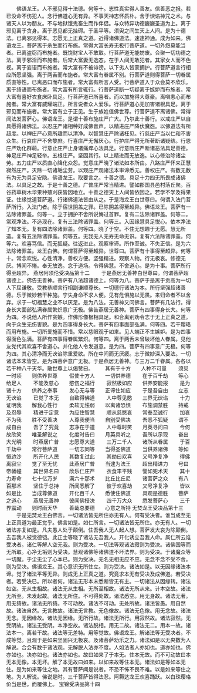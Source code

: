 <!-- { "loadSidebar": true } -->
　　佛语龙王。人不邪见得十法德。何等十。志性真实得人善友。信善恶之报。若已没命不伤犯人。念行佛道心无有异。不事天神志怀质朴。舍于谀谄神咒之术。与诸天人以为朋友。不与地狱饿鬼畜生而作伴侣。与众特异功德巍巍圣道为上。离于邪见离于贪身。离于恶见都无挂碍。于圣平等。须臾之间生天上人间。是为十德法。已离邪见得本。志愿无上正真之道。近得诸佛道法。速逮神通。成为如来。佛语龙王。菩萨离于杀生而行布施。常得大富长寿无极行菩萨道。一切外怨莫能当者。已离盗窃而布施者。既饶财宝人不敢取。行菩萨道无能妨废。合聚一切功德之法。离于邪淫而布施者。后常大富妻无逸态。在于人间无敢犯者。其家女人而不色视。离于妄语而布施者。常大富有不被诽谤。以下劣人皆蒙拥护。行菩萨道言行相应所愿坚强。离于两舌而布施者。常大富有眷属不别。行菩萨道则得菩萨一切眷属质直等性。已离恶口而布施者。常大富有所言人受。行菩萨道入于众会莫不欣乐。离于绮语而布施者。常大富有所言辄行。行菩萨道断一切疑离于嫉妒而布施者。常大富有喜好衣食床卧具足。行菩萨道已所喜者。而以加施得大尊豪。离嗔恚心而布施者。常大富有威耀端正。所言说者众人爱乐。行菩萨道心无加害诸根具足。离于邪见而布施者。常大富有立于正见。生于族姓值佛世尊。行菩萨道不离诸佛。常得闻法发菩萨心。佛语龙王。是谓十善布施庄严广大。乃尔此十善行。以戒庄严以自具愿得诸佛法。以忍庄严诸相种好成佛音声。以精进庄严降伏魔怨。以佛道法有所超度。以禅庄严心意所趣而以清净。以智慧庄严除诸枉见。行慈庄严当以仁和不害众生。行哀庄严不舍黎庶。行喜庄严无懈厌心。行护庄严得无所著断诸疑结。行恩庄严劝化群萌。行意止庄严止身诸痛痒心法具足。行意断庄严断诸恶法具足善德。神足庄严神足轻举。五根庄严。坚固其行。以上精进而无放逸。以心修治除诸尘劳。五力庄严以质直心降化众怨。觉意庄严晓了诸法如本所由。八路庄严怀来正慧寂然庄严。灭除一切诸垢尘劳。以观庄严观诸法本审谛悉无。善权庄严。有数无数有为无为具足安隐。佛语龙王。取要言之。十善之德。具足十力四无所畏成诸佛法。以具足之故。于是十善之德。广普庄严常当精进。譬如郡国县邑村落丘聚。百谷药草树木华果种殖刈获皆因地立。十善之德天上人间皆依因之。若学不学及得果证。住缘觉道菩萨道。行诸佛道法皆由从之。于是海龙王白世尊曰。何谓入法门菩萨所行。入法门者。除于宿世阴盖之罪。已除阴盖得至超异。佛语龙王。菩萨有一法除诸罪盖。何等一。立于拥护不舍所说悔过首罪。复有二法除诸罪盖。何等二。常观净法。不造现在。复有三法除诸罪盖。何等三。入因缘慧具足悦心。依本净法了知本无。复有四法除诸罪盖。何等四。晓了于空。不住无想趣于无愿。慧无所造。复有五法除诸罪盖。何等五。无我无人无寿无命无识。复有六法除诸罪盖。何等六。欢喜笃信。而无狐疑。往返进止。观察审谛。所作至诚。不失正信。是为六法除诸罪盖。龙王白佛。何谓菩萨得至超异。世尊曰。菩萨有十事得至超异。何等十。常念欢悦。心性清净。善权方便。坚强精进。观察人物。行无极哀。修德无厌。博闻不惓。奉无放逸。念于道场。令得佛慧。不舍道心。是为十事。菩萨所行得至超异。
燕居阿须伦受决品第十二
　　于是燕居无善神白世尊曰。何谓菩萨超诸德上。佛告无善神。菩萨有八法超诸德上。何等为八。菩萨于是离于贡高为一切人下屈谦敬。受教恭顺言行相副谦顺尊长。一切德行诸法为本。所行坚强超诸善德。乐于微妙若干种施。宁失身命不求人便。见有危惧施以无畏。来归命者不以舍弃。求于一切福慧之业不以厌足。是为八法。无善神又问佛言。菩萨有几法行。得身长大面部弘满眷属繁炽意广无极。佛告燕居无善神。菩萨有四事得身长大。何等为四。不说他人所作贪嫉。作佛形像根相具足。和合离别劝令志于无上正真之道。向于众生无伤害貌。是为四事得身长大。菩萨有四事面部弘满。何等四。若干璎珞而用布施。一切所爱施而不惜。常以慈眼观于如来。见人端正不生嫉妒。是为四事得面色弘满。菩萨有四事得眷属繁炽。何等四。离于两舌未曾破坏他人眷属。见他友党代其欢喜不舍道心。并化他人令发道意。是为四。菩萨有四事意广无极。何等为四。其心清净而无谀谄除重爱欲。所在中间而无厌疲。志于微妙深入要法。一切诸法本末皆空。是为四菩萨意广无极。于是燕居无善神。与三万二千眷属。各各以若干种八千天华。散世尊上以偈赞曰。
　　其有于十方　　人种不可量
　　须臾一时顷　　则供养世尊
　　假使十方人　　一切供养德
　　在于百千劫　　等心给足人
　　不能及慈心　　愍伤之福行
　　寂然极如应　　供养安能报
　　是为诸十方　　供养之奉事
　　发心无与等　　正谛住如应
　　于是吾自由　　立志无谀谄
　　已觉了本无　　自致得佛道
　　人中尊见愍　　三界无谀谄
　　十力证明我　　解我心性行
　　柔软无怯弱　　以离诸恐惧
　　布施调禁胜　　持戒及忍辱
　　精进于定意　　为应住智慧
　　顺从慈愍哀　　常奉至诚行
　　加哀不为我　　胜不受善决
　　人尊我便当　　自别受佛决
　　吾悉不狐疑　　谓不成自由
　　吾了了究竟　　志净在于道
　　人中尊时笑　　月英寻问曰
　　今何故欣笑　　唯圣解说之
　　化度时告曰　　月英具听之
　　吾所以示现　　奋出大光明
　　时燕居广普　　志愿尊大道
　　三万二千人　　诸所从眷属
　　于百千劫中　　常行菩萨道
　　一切志同等　　当得圣佛道
　　当供养诸佛　　等如恒边沙
　　所开化人民　　其数复过此
　　其劫曰欢喜　　又号净复净
　　得佛离寂尘　　觉了至无忧
　　此燕居广普　　当逮为法王
　　超出精进力　　号曰帝幡幢
　　其世界名曰　　欣乐仁庄严
　　衣食丰平贱　　譬如兜术天
　　其十力寿命　　七十亿万岁
　　满六十那术　　比丘比丘尼
　　诸菩萨之众　　有八百那术
　　坚住于总持　　所闻悉解了
　　彼于欢喜劫　　又号净复净
　　皆以如是比　　当成尊佛道
　　开化百千人　　悉使住佛道
　　具观是德胜　　菩萨之道心
　　燕居无善神　　彼闻佛授决
　　四千万大众　　悉发菩萨心
　　三千界震动　　则时雨天华
　　善哉总要德　　心意之所持
无焚龙王受决品第十三
　　于是无焚龙王白佛言。一切诸法皆无所住亦无有人。何有受决者。谁当成至无上正真道为最正觉乎。佛言如是。如仁所言。一切诸法皆无所住。亦无有人。一切诸法亦复如是。凡夫愚人处于颠倒。住吾我人无人起人想。菩萨发大哀为除颠倒。去吾我人被觉德铠。此正士等晓了诸法无吾我人。开化诱立吾我人命。属仁所云谁受决者。诸仁等解人空无我。则为受决。一切法等观诸法寂则为受决。诸佛国等而无所取。心净无垢则为受决。慧观诸佛等诸佛道不坏法界。则为受决。于诸魔众等一切魔。于尘无尘了心本已。则为受决。无名无相无应不应。无念不念不受不舍。则为受决。佛语龙王。其心意识无所住立。则为受决。诸法如是。以无因缘诸法本谛。觉了诸法平等无异。则成无上正真之道。究竟求本无有受决及成佛道。若受决者。若受决已。所以者何。诸法无形本末悉断皆无有主。一切诸法从因缘转。诸法如空。无从生相故。诸法无从生相。无所至相故。诸法无所从来。计本空故。诸法无所至。未发起故。诸法无所住。不可得处故。诸法悉空。用无身故。诸法无著。用无猗故。诸法无所猗。不可动故。诸法不可动。无处所故。诸法皆愚。用自然故。诸法自然。无言教故。诸法无言教。无色像故。诸法无色像。用无念故。诸法无念。无因缘故。诸法无因缘。无所行故。诸法无所行。用寂然故。诸法寂然。无受阴故。诸法无受阴。本净空故。诸法脱相。用无二故。诸法无二。用本一故。诸法本一。离若干故。诸法等无差特。用等觉故。佛语龙王。解诸法等无受决者。不成等觉。且观于是如来坚固兴无极哀。及诸菩萨劝乐之力。诸法如是以无央数为人解说。合会有数于诸法观。无解脱人法亦不度。人如法者人亦如也。道亦如也。佛亦如也。决亦如也。诸法亦如也。故曰如来了于本无。住本无故。而不可动故曰本无本无像。本无坏。解了本无故曰如来。以如来故等住本无。诸法如是等如本无住。是为如来等住之地。其有菩萨闻是说者。不恐不怖不畏不难。以是如来等住之地。为人解说。佛说是时。三千菩萨皆得法忍。阿耨达龙王欢喜踊跃。以白珠璎珞价当是世。而覆佛上。
宝锦受决品第十四
